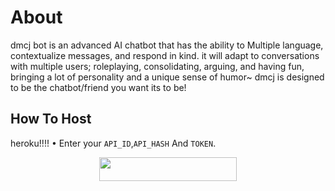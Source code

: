 # About
dmcj bot is an advanced AI chatbot that 
has the ability to Multiple language, contextualize messages, and respond in kind. it will adapt to conversations with multiple users; roleplaying, consolidating, arguing, and having fun, bringing a lot of personality and a unique sense of humor~ dmcj is designed to be the chatbot/friend you want its to be!
## How To Host
heroku!!!!
• Enter your ```API_ID```,```API_HASH``` And ```TOKEN```.
<p align="center"><a href="https://heroku.com/deploy?template=https://github.com/sanjaykanth-maker/ai-bot-telegram"> <img src="https://img.shields.io/badge/Deploy%20To%20Heroku-black?style=for-the-badge&logo=heroku" width="220" height="38.45"/></a></p>
 

